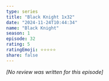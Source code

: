 ```yaml
---
type: series
title: "Black Knight 1x32"
date: "2024-11-24T10:44:34"
name: "Black Knight"
season: 1
episode: 32
rating: 5
ratingEmoji: ⭐️⭐️⭐️⭐️⭐️
share: false
---
```


_[No review was written for this episode]_
